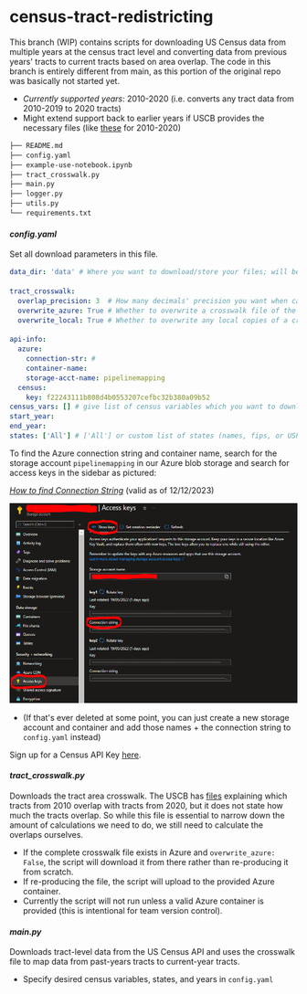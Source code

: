 # census-tract-redistricting

This branch (WIP) contains scripts for downloading US Census data from multiple years at the census tract level and converting data from previous years' tracts to current tracts based on area overlap. The code in this branch is entirely different from main, as this portion of the original repo was basically not started yet.

* *Currently supported years*: 2010-2020 (i.e. converts any tract data from 2010-2019 to 2020 tracts)
* Might extend support back to earlier years if USCB provides the necessary files (like [these](https://www2.census.gov/geo/docs/maps-data/data/rel2020/tract/) for 2010-2020)

```bash 
├── README.md
├── config.yaml
├── example-use-notebook.ipynb
├── tract_crosswalk.py
├── main.py
├── logger.py
├── utils.py
└── requirements.txt
```

#### *config.yaml*

Set all download parameters in this file.

```yaml
data_dir: 'data' # Where you want to download/store your files; will be created if it doesn't exist.

tract_crosswalk:  
  overlap_precision: 3  # How many decimals' precision you want when calculating the tract geom overlaps. Default=3.
  overwrite_azure: True # Whether to overwrite a crosswalk file of the same name in the specified Azure container. 
  overwrite_local: True # Whether to overwrite any local copies of a crosswalk file with the same name. 

api-info: 
  azure: 
    connection-str: #  
    container-name: 
    storage-acct-name: pipelinemapping
  census: 
    key: f22243111b808d4b0553207cefbc32b380a09b52
census_vars: [] # give list of census variables which you want to download 
start_year:
end_year: 
states: ['All'] # ['All'] or custom list of states (names, fips, or USPS accepted)

```

To find the Azure connection string and container name, search for the storage account `pipelinemapping` in our Azure blob storage and search for access keys in the sidebar as pictured: 

*[How to find Connection String](https://stackoverflow.com/questions/2338650/connection-string-to-an-azure-cloud-storage-account)* (valid as of 12/12/2023)

![screenshot](img/find_connection_string.png)

* (If that's ever deleted at some point, you can just create a new storage account and container and add those names + the connection string to `config.yaml` instead)

Sign up for a Census API Key [here](https://api.census.gov/data/key_signup.html). 

#### *tract_crosswalk.py*
Downloads the tract area crosswalk. The USCB has [files](https://www2.census.gov/geo/docs/maps-data/data/rel2020/tract/) explaining which tracts from 2010 overlap with tracts from 2020, but it does not state how much the tracts overlap. So while this file is essential to narrow down the amount of calculations we need to do, we still need to calculate the overlaps ourselves.

* If the complete crosswalk file exists in Azure and `overwrite_azure: False`, the script will download it from there rather than re-producing it from scratch.  
* If re-producing the file, the script will upload to the provided Azure container. 
* Currently the script will not run unless a valid Azure container is provided (this is intentional for team version control).

#### *main.py*
Downloads tract-level data from the US Census API and uses the crosswalk file to map data from past-years tracts to current-year tracts. 
* Specify desired census variables, states, and years in `config.yaml`